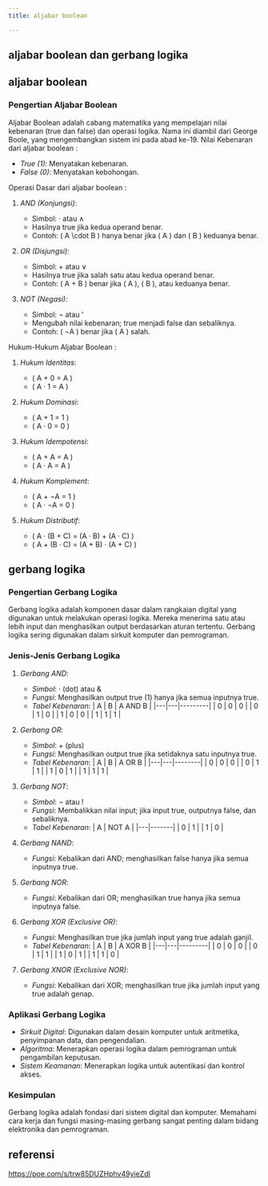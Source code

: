 ```yaml
---
title: aljabar boolean

---
```


## aljabar boolean dan gerbang logika

## aljabar boolean

### Pengertian Aljabar Boolean
Aljabar Boolean adalah cabang matematika yang mempelajari nilai kebenaran (true dan false) dan operasi logika. Nama ini diambil dari George Boole, yang mengembangkan sistem ini pada abad ke-19.
Nilai Kebenaran dari aljabar boolean :
- *True (1)*: Menyatakan kebenaran.
- *False (0)*: Menyatakan kebohongan.

Operasi Dasar dari aljabar boolean :
1. *AND (Konjungsi)*: 
   - Simbol: · atau ∧
   - Hasilnya true jika kedua operand benar.
   - Contoh: \( A \cdot B \) hanya benar jika \( A \) dan \( B \) keduanya benar.

2. *OR (Disjungsi)*: 
   - Simbol: + atau ∨
   - Hasilnya true jika salah satu atau kedua operand benar.
   - Contoh: \( A + B \) benar jika \( A \), \( B \), atau keduanya benar.

3. *NOT (Negasi)*: 
   - Simbol: ¬ atau '
   - Mengubah nilai kebenaran; true menjadi false dan sebaliknya.
   - Contoh: \( ¬A \) benar jika \( A \) salah.

Hukum-Hukum Aljabar Boolean :
1. *Hukum Identitas*:
   - \( A + 0 = A \)
   - \( A · 1 = A \)
   
2. *Hukum Dominasi*:
   - \( A + 1 = 1 \)
   - \( A · 0 = 0 \)

3. *Hukum Idempotensi*:
   - \( A + A = A \)
   - \( A · A = A \)

4. *Hukum Komplement*:
   - \( A + ¬A = 1 \)
   - \( A · ¬A = 0 \)

5. *Hukum Distributif*:
   - \( A · (B + C) = (A · B) + (A · C) \)
   - \( A + (B · C) = (A + B) · (A + C) \)

## gerbang logika

### Pengertian Gerbang Logika

Gerbang logika adalah komponen dasar dalam rangkaian digital yang digunakan untuk melakukan operasi logika. Mereka menerima satu atau lebih input dan menghasilkan output berdasarkan aturan tertentu. Gerbang logika sering digunakan dalam sirkuit komputer dan pemrograman.

### Jenis-Jenis Gerbang Logika

1. *Gerbang AND*:
   - *Simbol*: · (dot) atau &
   - *Fungsi*: Menghasilkan output true (1) hanya jika semua inputnya true.
   - *Tabel Kebenaran*:
     | A | B | A AND B |
     |---|---|---------|
     | 0 | 0 |    0    |
     | 0 | 1 |    0    |
     | 1 | 0 |    0    |
     | 1 | 1 |    1    |

2. *Gerbang OR*:
   - *Simbol*: + (plus)
   - *Fungsi*: Menghasilkan output true jika setidaknya satu inputnya true.
   - *Tabel Kebenaran*:
     | A | B | A OR B |
     |---|---|--------|
     | 0 | 0 |   0    |
     | 0 | 1 |   1    |
     | 1 | 0 |   1    |
     | 1 | 1 |   1    |

3. *Gerbang NOT*:
   - *Simbol*: ¬ atau !
   - *Fungsi*: Membalikkan nilai input; jika input true, outputnya false, dan sebaliknya.
   - *Tabel Kebenaran*:
     | A | NOT A |
     |---|-------|
     | 0 |   1   |
     | 1 |   0   |

4. *Gerbang NAND*:
   - *Fungsi*: Kebalikan dari AND; menghasilkan false hanya jika semua inputnya true.

5. *Gerbang NOR*:
   - *Fungsi*: Kebalikan dari OR; menghasilkan true hanya jika semua inputnya false.

6. *Gerbang XOR (Exclusive OR)*:
   - *Fungsi*: Menghasilkan true jika jumlah input yang true adalah ganjil.
   - *Tabel Kebenaran*:
     | A | B | A XOR B |
     |---|---|---------|
     | 0 | 0 |    0    |
     | 0 | 1 |    1    |
     | 1 | 0 |    1    |
     | 1 | 1 |    0    |

7. *Gerbang XNOR (Exclusive NOR)*:
   - *Fungsi*: Kebalikan dari XOR; menghasilkan true jika jumlah input yang true adalah genap.

### Aplikasi Gerbang Logika

- *Sirkuit Digital*: Digunakan dalam desain komputer untuk aritmetika, penyimpanan data, dan pengendalian.
- *Algoritma*: Menerapkan operasi logika dalam pemrograman untuk pengambilan keputusan.
- *Sistem Keamanan*: Menerapkan logika untuk autentikasi dan kontrol akses.

### Kesimpulan

Gerbang logika adalah fondasi dari sistem digital dan komputer. Memahami cara kerja dan fungsi masing-masing gerbang sangat penting dalam bidang elektronika dan pemrograman.

## referensi
https://poe.com/s/trw85DUZHphv49yieZdI
